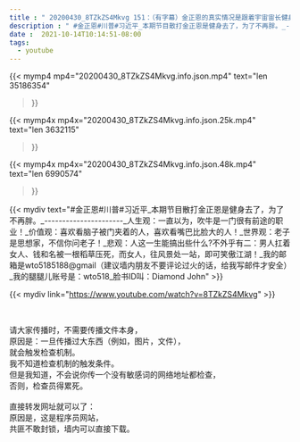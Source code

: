```yaml
---
title : " 20200430_8TZkZS4Mkvg 151：（有字幕）金正恩的真实情况是跟着宇宙宙长健身去了，三个月后又是一条好汉出山，不当洲长，干死地球球长和太阳系系长，自己一个人担起三份重任。 "
description : " #金正恩#川普#习近平_本期节目散打金正恩是健身去了，为了不再胖。_----------------------_人生观：一直以为，吹牛是一门很有前途的职业！_价值观：喜欢看脑子被门夹着的人，喜欢看嘴巴比脸大的人！_世界观：老子是思想家，不信你问老子！_悲观：人这一生能搞出些什么?不外乎有二：男人扛着女人、钱和名被一根稻草压死，而女人，往风景处一站，即可笑傲江湖！_我的邮箱是wto5185188@gmail（建议墙内朋友不要评论过火的话，给我写邮件才安全）_我的腿腿儿账号是：wto518_脸书ID叫：Diamond John "
date :  2021-10-14T10:14:51-08:00
tags:
  - youtube
---
```


{{< mymp4 mp4="20200430_8TZkZS4Mkvg.info.json.mp4" 
text="len 35186354"
>}}

{{< mymp4x  mp4x="20200430_8TZkZS4Mkvg.info.json.25k.mp4"
text="len 3632115"
>}}

{{< mymp4x  mp4x="20200430_8TZkZS4Mkvg.info.json.48k.mp4"
text="len 6990574"
>}}


{{< mydiv text="#金正恩#川普#习近平_本期节目散打金正恩是健身去了，为了不再胖。_----------------------_人生观：一直以为，吹牛是一门很有前途的职业！_价值观：喜欢看脑子被门夹着的人，喜欢看嘴巴比脸大的人！_世界观：老子是思想家，不信你问老子！_悲观：人这一生能搞出些什么?不外乎有二：男人扛着女人、钱和名被一根稻草压死，而女人，往风景处一站，即可笑傲江湖！_我的邮箱是wto5185188@gmail（建议墙内朋友不要评论过火的话，给我写邮件才安全）_我的腿腿儿账号是：wto518_脸书ID叫：Diamond John" >}}
<br>

{{< mydiv link="https://www.youtube.com/watch?v=8TZkZS4Mkvg" >}}


<br>

请大家传播时，不需要传播文件本身，<br>
原因是：一旦传播过大东西（例如，图片，文件），<br>
就会触发检查机制。<br>
我不知道检查机制的触发条件。<br>
但是我知道，不会说你传一个没有敏感词的网络地址都检查，<br>
否则，检查员得累死。<br><br>
直接转发网址就可以了：<br>
原因是，这是程序员网站，<br>
共匪不敢封锁，墙内可以直接下载。



